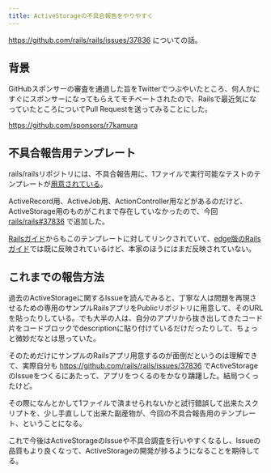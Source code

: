 ```yaml
---
title: ActiveStorageの不具合報告をやりやすく
---
```


https://github.com/rails/rails/issues/37836 についての話。

## 背景

GitHubスポンサーの審査を通過した旨をTwitterでつぶやいたところ、何人かにすぐにスポンサーになってもらえてモチベートされたので、Railsで最近気になっていたところについてPull Requestを送ってみることにした。

https://github.com/sponsors/r7kamura

## 不具合報告用テンプレート

rails/railsリポジトリには、不具合報告用に、1ファイルで実行可能なテストのテンプレートが[用意されている][1]。

ActiveRecord用、ActiveJob用、ActionController用などがあるのだけど、ActiveStorage用のものがこれまで存在していなかったので、今回 [rails/rails#37836][2] で追加した。

[Railsガイド][3]からもこのテンプレートに対してリンクされていて、[edge版のRailsガイド][4]では既に反映されているけど、本家のほうにはまだ反映されていない。

## これまでの報告方法

過去のActiveStorageに関するIssueを読んでみると、丁寧な人は問題を再現させるための専用のサンプルRailsアプリをPublicリポジトリに用意して、そのURLを貼ったりしている。でも大半の人は、自分のアプリから抜き出してきたコード片をコードブロックでdescriptionに貼り付けているだけだったりして、ちょっと微妙だなとは思っていた。

そのためだけにサンプルのRailsアプリ用意するのが面倒だというのは理解できて、実際自分も https://github.com/rails/rails/issues/37836 でActiveStorageのIssueをつくるにあたって、アプリをつくるのをかなり躊躇した。結局つくったけど。

その際になんとかして1ファイルで済ませられないかと試行錯誤して出来たスクリプトを、少し手直しして出来た副産物が、今回の不具合報告用のテンプレート、ということになる。

これで今後はActiveStorageのIssueや不具合調査を行いやすくなるし、Issueの品質もより良くなって、ActiveStorageの開発が捗るようになることを期待してる。

[1]: https://github.com/rails/rails/tree/v6.0.1/guides/bug_report_templates
[2]: https://github.com/rails/rails/issues/37836
[3]: https://guides.rubyonrails.org/contributing_to_ruby_on_rails.html
[4]: https://edgeguides.rubyonrails.org/contributing_to_ruby_on_rails.html
